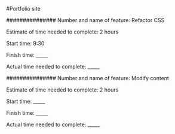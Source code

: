 #Portfolio site

###############
Number and name of feature: Refactor CSS

Estimate of time needed to complete: 2 hours

Start time: 9:30

Finish time: _____

Actual time needed to complete: _____


###############
Number and name of feature: Modify content

Estimate of time needed to complete: 2 hours

Start time: _____

Finish time: _____

Actual time needed to complete: _____